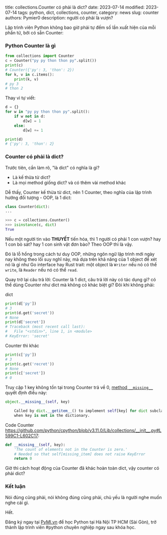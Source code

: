 title: collections.Counter có phải là dict?
date: 2023-07-14
modified: 2023-07-14
tags: python, dict, collections, counter,
category: news
slug: counter
authors: Pymier0
description: người có phải là vượn?

Lập trình viên Python không bao giờ phải tự đếm số lần xuất hiện của mỗi phần tử, bởi có sẵn Counter:

### Python Counter là gì

```py
from collections import Counter
c = Counter("py py thon thon py".split())
print(c)
# Counter({'py': 3, 'thon': 2})
for k, v in c.items():
    print(k, v)
# py 3
# thon 2
```

Thay vì tự viết:

```py
d = {}
for w in "py py thon thon py".split():
    if w not in d:
        d[w] = 1
    else:
        d[w] += 1

print(d)
# {'py': 3, 'thon': 2}
```

### Counter có phải là dict?
Trước tiên, cần làm rõ, "là dict" có nghĩa là gì?

- Là kế thừa từ dict?
- Là mọi method giống dict? và có thêm vài method khác

Dễ thấy, Counter kế thừa từ dict, nên 1 Counter, theo nghĩa của lập trình hướng đối tượng - OOP, là 1 dict:

```py
class Counter(dict):
...

>>> c = collections.Counter()
>>> isinstance(c, dict)
True
```

Nếu một người tin vào **THUYẾT** tiến hóa, thì 1 người có phải 1 con vượn? hay 1 con bò sát? hay 1 con sinh vật đơn bào? Theo OOP thì là vậy.

Đó là lỗ hổng trong cách tư duy OOP, những ngôn ngữ lập trình mới ngày nay không theo lối suy nghĩ này, mà dựa trên khả năng của 1 object để xét nó là gì như Go interface hay Rust trait: một object là `Writer` nếu nó có thể `write`, là `Reader` nếu nó có thể `read`.

Quay trờ lại câu trả lời: Counter là 1 dict, câu trả lời này có tác dụng gì? có thể dùng Counter như dict mà không có khác biệt gì?
Đôi khi không phải:

dict

```py
print(d['py'])
# 3
print(d.get('secret'))
# None
print(d['secret'])
# Traceback (most recent call last):
#   File "<stdin>", line 1, in <module>
# KeyError: 'secret'
```

Counter thì khác

```py
print(c['py'])
# 3
print(c.get('recret'))
# None
print(c['secret'])
# 0
```

Truy cập 1 key không tồn tại trong Counter trả về 0, [method `__missing__`](https://docs.python.org/3.10/reference/datamodel.html?highlight=__missing__#object.__missing__) quyết định điều này:

```py
object.__missing__(self, key)

    Called by dict.__getitem__() to implement self[key] for dict subclasses
    when key is not in the dictionary.
```

Code Counter <https://github.com/python/cpython/blob/v3.11.0/Lib/collections/__init__.py#L599C1-L602C17>:
```py
def __missing__(self, key):
    'The count of elements not in the Counter is zero.'
    # Needed so that self[missing_item] does not raise KeyError
    return 0
```

Giờ thì cách hoạt động của Counter đã khác hoàn toàn dict, vậy counter có phải dict?

### Kết luận
Nói đúng cũng phải, nói không đúng cũng phải, chủ yếu là người nghe muốn nghe cái gì.

Hết.

Đăng ký ngay tại [PyMI.vn](https://pymi.vn) để học Python tại Hà Nội TP HCM (Sài Gòn),
trở thành lập trình viên #python chuyên nghiệp ngay sau khóa học.
